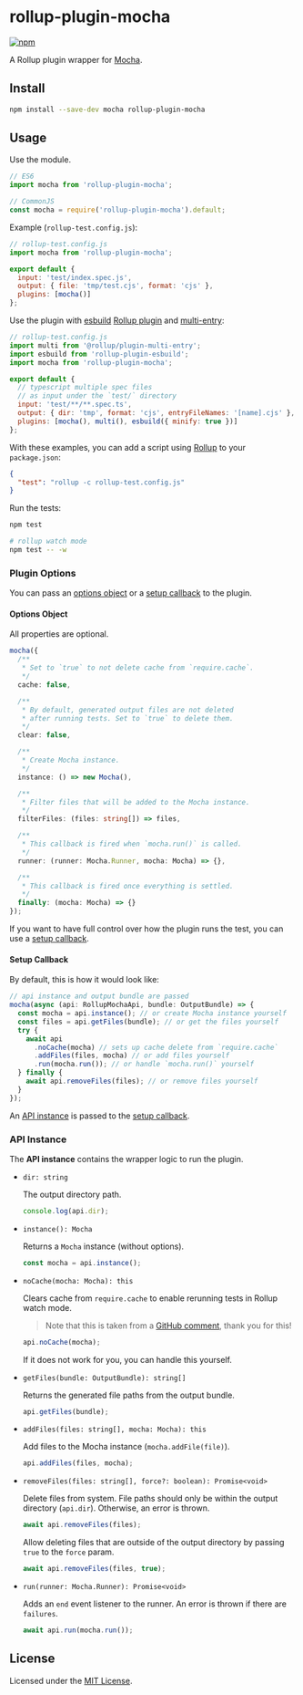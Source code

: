 # rollup-plugin-mocha

[![npm](https://img.shields.io/npm/v/rollup-plugin-mocha.svg)](https://www.npmjs.com/package/rollup-plugin-mocha)

A Rollup plugin wrapper for [Mocha](https://github.com/mochajs/mocha).

## Install

```sh
npm install --save-dev mocha rollup-plugin-mocha
```

## Usage

Use the module.

```javascript
// ES6
import mocha from 'rollup-plugin-mocha';

// CommonJS
const mocha = require('rollup-plugin-mocha').default;
```

Example (`rollup-test.config.js`):

```javascript
// rollup-test.config.js
import mocha from 'rollup-plugin-mocha';

export default {
  input: 'test/index.spec.js',
  output: { file: 'tmp/test.cjs', format: 'cjs' },
  plugins: [mocha()]
};
```

Use the plugin with [esbuild](https://github.com/evanw/esbuild) [Rollup plugin](https://github.com/egoist/rollup-plugin-esbuild) and [multi-entry](https://github.com/rollup/plugins/tree/master/packages/multi-entry):

```javascript
// rollup-test.config.js
import multi from '@rollup/plugin-multi-entry';
import esbuild from 'rollup-plugin-esbuild';
import mocha from 'rollup-plugin-mocha';

export default {
  // typescript multiple spec files
  // as input under the `test/` directory
  input: 'test/**/**.spec.ts',
  output: { dir: 'tmp', format: 'cjs', entryFileNames: '[name].cjs' },
  plugins: [mocha(), multi(), esbuild({ minify: true })]
};
```

With these examples, you can add a script using [Rollup](https://github.com/rollup/rollup) to your `package.json`:

```json
{
  "test": "rollup -c rollup-test.config.js"
}
```

Run the tests:

```sh
npm test

# rollup watch mode
npm test -- -w
```

### Plugin Options

You can pass an [options object](#options-object) or a [setup callback](#setup-callback) to the plugin.

#### Options Object

All properties are optional.

```typescript
mocha({
  /**
   * Set to `true` to not delete cache from `require.cache`.
   */
  cache: false,

  /**
   * By default, generated output files are not deleted
   * after running tests. Set to `true` to delete them.
   */
  clear: false,

  /**
   * Create Mocha instance.
   */
  instance: () => new Mocha(),

  /**
   * Filter files that will be added to the Mocha instance.
   */
  filterFiles: (files: string[]) => files,

  /**
   * This callback is fired when `mocha.run()` is called.
   */
  runner: (runner: Mocha.Runner, mocha: Mocha) => {},

  /**
   * This callback is fired once everything is settled.
   */
  finally: (mocha: Mocha) => {}
});
```

If you want to have full control over how the plugin runs the test, you can use a [setup callback](#setup-callback).

#### Setup Callback

By default, this is how it would look like:

```typescript
// api instance and output bundle are passed
mocha(async (api: RollupMochaApi, bundle: OutputBundle) => {
  const mocha = api.instance(); // or create Mocha instance yourself
  const files = api.getFiles(bundle); // or get the files yourself
  try {
    await api
      .noCache(mocha) // sets up cache delete from `require.cache`
      .addFiles(files, mocha) // or add files yourself
      .run(mocha.run()); // or handle `mocha.run()` yourself
  } finally {
    await api.removeFiles(files); // or remove files yourself
  }
});
```

An [API instance](#api-instance) is passed to the [setup callback](#setup-callback).

### API Instance

The **API instance** contains the wrapper logic to run the plugin.

- `dir: string`

  The output directory path.

  ```javascript
  console.log(api.dir);
  ```

- `instance(): Mocha`

  Returns a `Mocha` instance (without options).

  ```javascript
  const mocha = api.instance();
  ```

- `noCache(mocha: Mocha): this`

  Clears cache from `require.cache` to enable rerunning tests in Rollup watch mode.

  > Note that this is taken from a [GitHub comment](https://github.com/mochajs/mocha/issues/995#issuecomment-365441585), thank you for this!

  ```javascript
  api.noCache(mocha);
  ```

  If it does not work for you, you can handle this yourself.

- `getFiles(bundle: OutputBundle): string[]`

  Returns the generated file paths from the output bundle.

  ```javascript
  api.getFiles(bundle);
  ```

- `addFiles(files: string[], mocha: Mocha): this`

  Add files to the Mocha instance (`mocha.addFile(file)`).

  ```javascript
  api.addFiles(files, mocha);
  ```

- `removeFiles(files: string[], force?: boolean): Promise<void>`

  Delete files from system. File paths should only be within the output directory (`api.dir`). Otherwise, an error is thrown.

  ```javascript
  await api.removeFiles(files);
  ```

  Allow deleting files that are outside of the output directory by passing `true` to the `force` param.

  ```javascript
  await api.removeFiles(files, true);
  ```

- `run(runner: Mocha.Runner): Promise<void>`

  Adds an `end` event listener to the runner. An error is thrown if there are `failures`.

  ```javascript
  await api.run(mocha.run());
  ```

## License

Licensed under the [MIT License](LICENSE).
